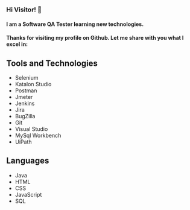 ### Hi Visitor! 👋 

#### I am a Software QA Tester learning new technologies. 
#### Thanks for visiting my profile on Github. Let me share with you what I excel in:

## Tools and Technologies
- Selenium
- Katalon Studio
- Postman
- Jmeter
- Jenkins
- Jira
- BugZilla
- Git
- Visual Studio
- MySql Workbench
- UiPath

## Languages
- Java
- HTML
- CSS
- JavaScript
- SQL

<!--
**Tajinder-Dhoot/tajinder-dhoot** is a ✨ _special_ ✨ repository because its `README.md` (this file) appears on your GitHub profile.

Here are some ideas to get you started:

- 🔭 I’m currently working on ...
- 🌱 I’m currently learning ...
- 👯 I’m looking to collaborate on ...
- 🤔 I’m looking for help with ...
- 💬 Ask me about ...
- 📫 How to reach me: ...
- 😄 Pronouns: ...
- ⚡ Fun fact: ...
-->
